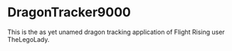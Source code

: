 # DragonTracker9000
This is the as yet unamed dragon tracking application of Flight Rising user TheLegoLady.  
